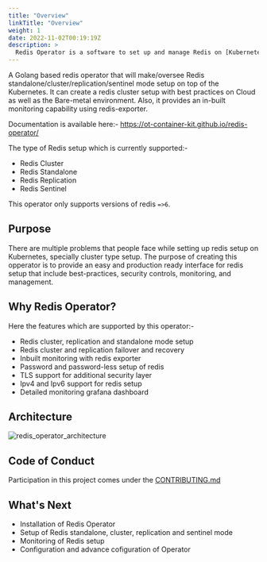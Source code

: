 ```yaml
---
title: "Overview"
linkTitle: "Overview"
weight: 1
date: 2022-11-02T00:19:19Z
description: >
  Redis Operator is a software to set up and manage Redis on [Kubernetes](https://kubernetes.io).
---
```


A Golang based redis operator that will make/oversee Redis standalone/cluster/replication/sentinel mode setup on top of the Kubernetes. It can create a redis cluster setup with best practices on Cloud as well as the Bare-metal environment. Also, it provides an in-built monitoring capability using redis-exporter.

Documentation is available here:- https://ot-container-kit.github.io/redis-operator/

The type of Redis setup which is currently supported:-

- Redis Cluster
- Redis Standalone
- Redis Replication
- Redis Sentinel

This operator only supports versions of redis `=>6`.

## Purpose

There are multiple problems that people face while setting up redis setup on Kubernetes, specially cluster type setup. The purpose of creating this opperator is to provide an easy and production ready interface for redis setup that include best-practices, security controls, monitoring, and management.

## Why Redis Operator?

Here the features which are supported by this operator:-

- Redis cluster, replication and standalone mode setup
- Redis cluster and replication failover and recovery
- Inbuilt monitoring with redis exporter
- Password and password-less setup of redis
- TLS support for additional security layer
- Ipv4 and Ipv6 support for redis setup
- Detailed monitoring grafana dashboard

## Architecture

![redis_operator_architecture](../../../images/redis-operator-architecture.png)

## Code of Conduct

Participation in this project comes under the [CONTRIBUTING.md](https://github.com/OT-CONTAINER-KIT/redis-operator/blob/main/CONTRIBUTING.md)

## What's Next

- Installation of Redis Operator
- Setup of Redis standalone, cluster, replication and sentinel mode
- Monitoring of Redis setup
- Configuration and advance cofiguration of Operator
